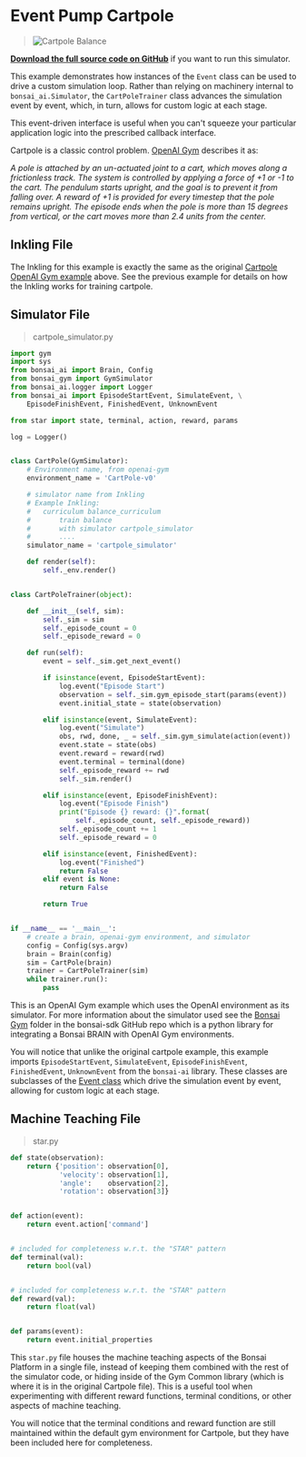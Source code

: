 # Event Pump Cartpole

> ![Cartpole Balance](../images/cart-pole-balance.gif)

[**Download the full source code on GitHub**][1] if you want to run this simulator.

This example demonstrates how instances of the `Event` class can be used to drive a custom simulation loop. Rather than relying on machinery internal to `bonsai_ai.Simulator`, the `CartPoleTrainer` class advances the simulation event by event, which, in turn, allows for custom logic at each stage.

This event-driven interface is useful when you can't squeeze your particular application logic into the prescribed callback interface.

Cartpole is a classic control problem. [OpenAI Gym][2] describes it as:

_A pole is attached by an un-actuated joint to a cart, which moves along a frictionless track. The system is controlled by applying a force of +1 or -1 to the cart. The pendulum starts upright, and the goal is to prevent it from falling over. A reward of +1 is provided for every timestep that the pole remains upright. The episode ends when the pole is more than 15 degrees from vertical, or the cart moves more than 2.4 units from the center._

## Inkling File

The Inkling for this example is exactly the same as the original [Cartpole OpenAI Gym example][4] above. See the previous example for details on how the Inkling works for training cartpole.


## Simulator File

> cartpole_simulator.py

```python
import gym
import sys
from bonsai_ai import Brain, Config
from bonsai_gym import GymSimulator
from bonsai_ai.logger import Logger
from bonsai_ai import EpisodeStartEvent, SimulateEvent, \
    EpisodeFinishEvent, FinishedEvent, UnknownEvent

from star import state, terminal, action, reward, params

log = Logger()


class CartPole(GymSimulator):
    # Environment name, from openai-gym
    environment_name = 'CartPole-v0'

    # simulator name from Inkling
    # Example Inkling:
    #   curriculum balance_curriculum
    #       train balance
    #       with simulator cartpole_simulator
    #       ....
    simulator_name = 'cartpole_simulator'

    def render(self):
        self._env.render()


class CartPoleTrainer(object):

    def __init__(self, sim):
        self._sim = sim
        self._episode_count = 0
        self._episode_reward = 0

    def run(self):
        event = self._sim.get_next_event()

        if isinstance(event, EpisodeStartEvent):
            log.event("Episode Start")
            observation = self._sim.gym_episode_start(params(event))
            event.initial_state = state(observation)

        elif isinstance(event, SimulateEvent):
            log.event("Simulate")
            obs, rwd, done, _ = self._sim.gym_simulate(action(event))
            event.state = state(obs)
            event.reward = reward(rwd)
            event.terminal = terminal(done)
            self._episode_reward += rwd
            self._sim.render()

        elif isinstance(event, EpisodeFinishEvent):
            log.event("Episode Finish")
            print("Episode {} reward: {}".format(
                self._episode_count, self._episode_reward))
            self._episode_count += 1
            self._episode_reward = 0

        elif isinstance(event, FinishedEvent):
            log.event("Finished")
            return False
        elif event is None:
            return False

        return True


if __name__ == '__main__':
    # create a brain, openai-gym environment, and simulator
    config = Config(sys.argv)
    brain = Brain(config)
    sim = CartPole(brain)
    trainer = CartPoleTrainer(sim)
    while trainer.run():
        pass

```

This is an OpenAI Gym example which uses the OpenAI environment as its simulator. For more information about the simulator used see the [Bonsai Gym][3] folder in the bonsai-sdk GitHub repo which is a python library for integrating a Bonsai BRAIN with OpenAI Gym environments.

You will notice that unlike the original cartpole example, this example imports `EpisodeStartEvent`, `SimulateEvent`, `EpisodeFinishEvent`, `FinishedEvent`, `UnknownEvent` from the `bonsai-ai` library. These classes are subclasses of the [Event class][5] which drive the simulation event by event, allowing for custom logic at each stage.

## Machine Teaching File

> star.py

```python
def state(observation):
    return {'position': observation[0],
            'velocity': observation[1],
            'angle':    observation[2],
            'rotation': observation[3]}


def action(event):
    return event.action['command']


# included for completeness w.r.t. the "STAR" pattern
def terminal(val):
    return bool(val)


# included for completeness w.r.t. the "STAR" pattern
def reward(val):
    return float(val)


def params(event):
    return event.initial_properties
```

This `star.py` file houses the machine teaching aspects of the Bonsai Platform in a single file, instead of keeping them combined with the rest of the simulator code, or hiding inside of the Gym Common library (which is where it is in the original Cartpole file). This is a useful tool when experimenting with different reward functions, terminal conditions, or other aspects of machine teaching.

You will notice that the terminal conditions and reward function are still maintained within the default gym environment for Cartpole, but they have been included here for completeness.


[1]: https://github.com/BonsaiAI/bonsai-sdk/tree/master/samples/openai-gym/gym-cartpole-event-sample
[2]: https://gym.openai.com/envs/CartPole-v1
[3]: https://github.com/BonsaiAI/bonsai-sdk/tree/master/bonsai-gym
[4]: #openai-gym-cartpole
[5]: ../references/library-reference.html#event-class